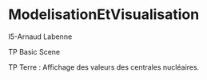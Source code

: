 # ModelisationEtVisualisation

I5-Arnaud Labenne

TP Basic Scene

TP Terre : Affichage des valeurs des centrales nucléaires.
